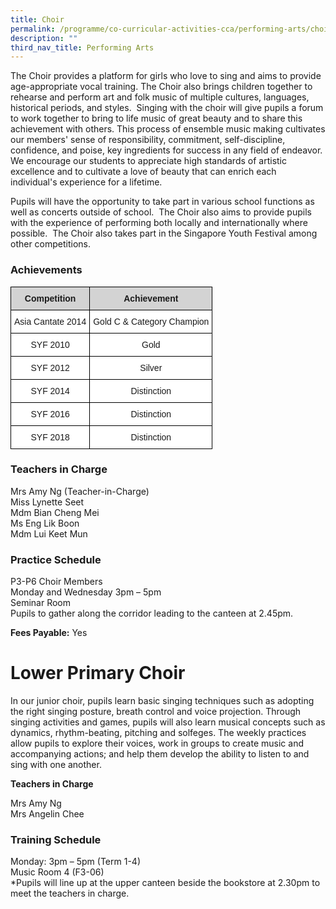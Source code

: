 ```yaml
---
title: Choir
permalink: /programme/co-curricular-activities-cca/performing-arts/choir/
description: ""
third_nav_title: Performing Arts
---
```

The Choir provides a platform for girls who love to sing and aims to provide age-appropriate vocal training. The Choir also brings children together to rehearse and perform art and folk music of multiple cultures, languages, historical periods, and styles.  Singing with the choir will give pupils a forum to work together to bring to life music of great beauty and to share this achievement with others. This process of ensemble music making cultivates our members' sense of responsibility, commitment, self-discipline, confidence, and poise, key ingredients for success in any field of endeavor. We encourage our students to appreciate high standards of artistic excellence and to cultivate a love of beauty that can enrich each individual's experience for a lifetime. 

Pupils will have the opportunity to take part in various school functions as well as concerts outside of school.  The Choir also aims to provide pupils with the experience of performing both locally and internationally where possible.  The Choir also takes part in the Singapore Youth Festival among other competitions.

  

### Achievements

<style type="text/css">
.tg  {border-collapse:collapse;border-spacing:0;}
.tg td{border-color:black;border-style:solid;border-width:1px;font-family:Arial, sans-serif;font-size:14px;
  overflow:hidden;padding:10px 5px;word-break:normal;}
.tg th{border-color:black;border-style:solid;border-width:1px;font-family:Arial, sans-serif;font-size:14px;
  font-weight:normal;overflow:hidden;padding:10px 5px;word-break:normal;}
.tg .tg-n348{background-color:#D3D3D3;font-weight:bold;text-align:center;vertical-align:top}
.tg .tg-f4yw{background-color:#FFF;text-align:center;vertical-align:middle}
</style>
<table class="tg">
<thead>
  <tr>
    <th class="tg-n348">Competition</th>
    <th class="tg-n348">Achievement</th>
  </tr>
</thead>
<tbody>
  <tr>
    <td class="tg-f4yw"><span style="background-color:white">Asia Cantate 2014</span></td>
    <td class="tg-f4yw"><span style="background-color:white">Gold C &amp; Category Champion</span></td>
  </tr>
  <tr>
    <td class="tg-f4yw"><span style="background-color:white">SYF 2010</span></td>
    <td class="tg-f4yw"><span style="background-color:white">Gold</span></td>
  </tr>
  <tr>
    <td class="tg-f4yw"><span style="background-color:white">SYF 2012</span></td>
    <td class="tg-f4yw"><span style="background-color:white">Silver</span></td>
  </tr>
  <tr>
    <td class="tg-f4yw"><span style="background-color:white">SYF 2014</span></td>
    <td class="tg-f4yw"><span style="background-color:white">Distinction</span></td>
  </tr>
  <tr>
    <td class="tg-f4yw"><span style="background-color:white">SYF 2016</span></td>
    <td class="tg-f4yw"><span style="background-color:white">Distinction</span></td>
  </tr>
  <tr>
    <td class="tg-f4yw"><span style="background-color:white">SYF 2018</span></td>
    <td class="tg-f4yw"><span style="background-color:white">Distinction</span></td>
  </tr>
</tbody>
</table>

### Teachers in Charge

Mrs Amy Ng (Teacher-in-Charge)  <br>
Miss Lynette Seet  <br>
Mdm Bian Cheng Mei  <br>
Ms Eng Lik Boon  <br>
Mdm Lui Keet Mun  



### Practice Schedule

P3-P6 Choir Members  <br>
Monday and Wednesday 3pm – 5pm  <br>
Seminar Room  <br>
Pupils to gather along the corridor leading to the canteen at 2.45pm.

  

**Fees Payable:** Yes

# Lower Primary Choir

In our junior choir, pupils learn basic singing techniques such as adopting the right singing posture, breath control and voice projection. Through singing activities and games, pupils will also learn musical concepts such as dynamics, rhythm-beating, pitching and solfeges. The weekly practices allow pupils to explore their voices, work in groups to create music and accompanying actions; and help them develop the ability to listen to and sing with one another.  

**Teachers in Charge**

Mrs Amy Ng  <br>
Mrs Angelin Chee

  

### Training Schedule

  

Monday: 3pm – 5pm (Term 1-4) <br>
Music Room 4 (F3-06) <br>
*Pupils will line up at the upper canteen beside the bookstore at 2.30pm to meet the teachers in charge.